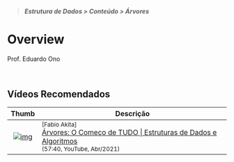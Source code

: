 > ##### Estrutura de Dados > Conteúdo > Árvores 

# Overview

Prof. Eduardo Ono

<br>

## Vídeos Recomendados

| Thumb | Descrição |
| :-: | --- |
| [![img](https://img.youtube.com/vi/9GdesxWtOgs/default.jpg)](https://youtu.be/9GdesxWtOgs) | <sup>[Fabio Akita]</sup><br>[Árvores: O Começo de TUDO \| Estruturas de Dados e Algoritmos](https://www.youtube.com/watch?v=9GdesxWtOgs)<br><sub>(57:40, YouTube, Abr/2021)</sub>

<br>
